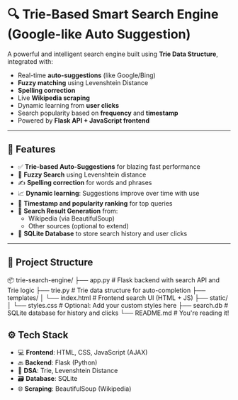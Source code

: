 # 🔍 Trie-Based Smart Search Engine (Google-like Auto Suggestion)

A powerful and intelligent search engine built using **Trie Data Structure**, integrated with:
- Real-time **auto-suggestions** (like Google/Bing)
- **Fuzzy matching** using Levenshtein Distance
- **Spelling correction**
- Live **Wikipedia scraping**
- Dynamic learning from **user clicks**
- Search popularity based on **frequency** and **timestamp**
- Powered by **Flask API + JavaScript frontend**

---

## 🚀 Features

- ✅ **Trie-based Auto-Suggestions** for blazing fast performance
- 🔎 **Fuzzy Search** using Levenshtein distance
- ✍️ **Spelling correction** for words and phrases
- 📈 **Dynamic learning**: Suggestions improve over time with use
- 📅 **Timestamp and popularity ranking** for top queries
- 🧠 **Search Result Generation** from:
  - Wikipedia (via BeautifulSoup)
  - Other sources (optional to extend)
- 💾 **SQLite Database** to store search history and user clicks

---

## 📁 Project Structure
📦 trie-search-engine/
├── app.py # Flask backend with search API and Trie logic
├── trie.py # Trie data structure for auto-completion
├── templates/
│ └── index.html # Frontend search UI (HTML + JS)
├── static/
│ └── styles.css # Optional: Add your custom styles here
├── search.db # SQLite database for history and clicks
└── README.md # You're reading it!

## ⚙️ Tech Stack

- 💻 **Frontend**: HTML, CSS, JavaScript (AJAX)
- 🔙 **Backend**: Flask (Python)
- 🧠 **DSA**: Trie, Levenshtein Distance
- 🗃️ **Database**: SQLite
- 🌐 **Scraping**: BeautifulSoup (Wikipedia)

